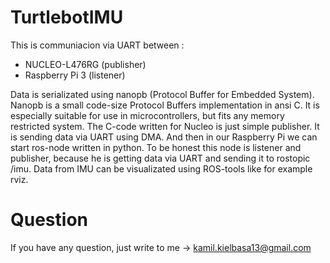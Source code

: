# TurtlebotIMU

This is communiacion via UART between :
- NUCLEO-L476RG (publisher)
- Raspberry Pi 3 (listener)

Data is serializated using nanopb (Protocol Buffer for Embedded System). Nanopb is a small code-size Protocol Buffers implementation in ansi C. It is especially suitable for use in microcontrollers, but fits any memory restricted system.
The C-code written for Nucleo is just simple publisher. It is sending data via UART using DMA. And then in our Raspberry Pi
we can start ros-node written in python. To be honest this node is listener and publisher, because he is getting data via UART and sending it to rostopic /imu. Data from IMU can be visualizated using ROS-tools like for example rviz.

# Question
If you have any question, just write to me -> kamil.kielbasa13@gmail.com
